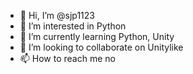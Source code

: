 - 👋 Hi, I’m @sjp1123
- 👀 I’m interested in Python
- 🌱 I’m currently learning Python, Unity
- 💞️ I’m looking to collaborate on Unitylike
- 📫 How to reach me no

<!---
sjp1123/sjp1123 is a ✨ special ✨ repository because its `README.md` (this file) appears on your GitHub profile.
You can click the Preview link to take a look at your changes.
--->

